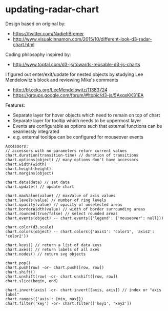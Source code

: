 # updating-radar-chart

Design based on original by:
- https://twitter.com/NadiehBremer
- http://www.visualcinnamon.com/2015/10/different-look-d3-radar-chart.html

Coding philosophy inspired by:
- http://www.toptal.com/d3-js/towards-reusable-d3-js-charts

I figured out enter/exit/update for nested objects by studying Lee Mendelowitz's block and reviewing Mike's comments
- http://bl.ocks.org/LeeMendelowitz/11383724
- https://groups.google.com/forum/#!topic/d3-js/5AxgsKK31EA

Features:
- Separate layer for hover objects which need to remain on top of chart
- Separate layer for tooltip which needs to be uppermost layer
- Events are configurable as options such that external functions can be seamlessly integrated
 - e.g. external tooltips can be configured for mouseover events

```
Accessors:
// accessors with no parameters return current values
chart.duration(transition-time) // duration of transitions
chart.options(object) // many options don't have accessors
chart.width(width)
chart.height(height)
chart.margins(object)

chart.data(data) // set data
chart.update() // update chart

chart.maxValue(value) // maxValue of axis values
chart.levels(value) // number of ring levels
chart.opacity(value) // opacity of unselected areas
chart.borderWidth(value) // width of border surrounding areas
chart.rounded(true/false) // select rounded areas
chart.events(object) -- chart.events({'legend': {'mouseover': null}})

chart.color(d3.scale)
chart.colors(object) -- chart.colors({'axis1': 'color1', 'axis2': 'color2'})

chart.keys() // return a list of data keys
chart.axes() // return labels of all axes
chart.nodes() // return svg objects

chart.pop()
chart.push(row) -or- chart.push([row, row])
chart.shift()
chart.unshift(row) -or- chart.unshift([row, row])
chart.slice(begin, end)

chart.invert(axis) -or- chart.invert([axis, axis]) // index or "axis label"
chart.ranges({'axis': [min, max]}) 
chart.filter('key') -or- chart.filter(['key1', 'key2'])
```

